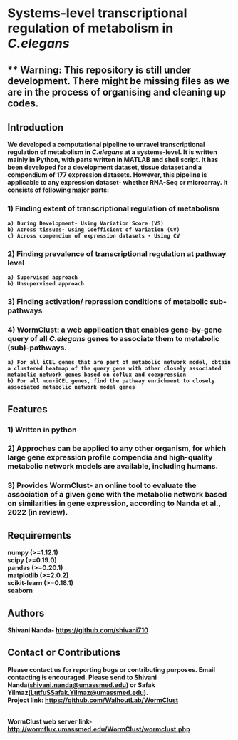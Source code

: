 # <b>Systems-level transcriptional regulation of metabolism in *C.elegans*

 ## ** Warning: This repository is still under development. There might be missing files as we are in the process of organising and cleaning up codes.
  ## **Introduction**

We developed a computational pipeline to unravel transcriptional regulation of metabolism in *C.elegans* at a systems-level. It is written mainly in Python, with parts written in MATLAB and shell script. It has been developed for a development dataset, tissue dataset and a compendium of 177 expression datasets. However, this pipeline is applicable to any expression dataset- whether RNA-Seq or microarray. It consists of following major parts:
  
  ### 1) Finding extent of transcriptional regulation of metabolism
    a) During Development- Using Variation Score (VS)
    b) Across tissues- Using Coefficient of Variation (CV)
    c) Across compendium of expression datasets - Using CV 
    
  ### 2) Finding prevalence of transcriptional regulation at pathway level
    a) Supervised approach
    b) Unsupervised approach
    
  ### 3) Finding activation/ repression conditions of metabolic sub-pathways
  ### 4) WormClust: a web application that enables gene-by-gene query of all *C.elegans* genes to associate them to metabolic (sub)-pathways. 
    a) For all iCEL genes that are part of metabolic network model, obtain a clustered heatmap of the query gene with other closely associated metabolic network genes based on coflux and coexpression
    b) For all non-iCEL genes, find the pathway enrichment to closely associated metabolic network model genes
  
  
  ## **Features**
### 1) Written in python
### 2) Approches can be applied to any other organism, for which large gene expression profile compendia and high-quality metabolic network models are available, including humans.
### 3) Provides WormClust- an online tool to evaluate the association of a given gene with the metabolic network based on similarities in gene expression, according to Nanda et al., 2022 (in review). 

  
  ## **Requirements**
  numpy (>=1.12.1)<br/>
  scipy (>=0.19.0)<br/>
  pandas (>=0.20.1)<br/>
  matplotlib (>=2.0.2)<br/>
  scikit-learn (>=0.18.1)<br/>
  seaborn
  
  
  ## **Authors**
  Shivani Nanda- https://github.com/shivani710
  
  
  ## **Contact or Contributions**
  Please contact us for reporting bugs or contributing purposes. Email contacting is encouraged. Please send to Shivani Nanda(shivani.nanda@umassmed.edu) or Safak Yilmaz(LutfuSSafak.Yilmaz@umassmed.edu).<br/>Project link: https://github.com/WalhoutLab/WormClust
  
  <br> WormClust web server link- http://wormflux.umassmed.edu/WormClust/wormclust.php
  
  
